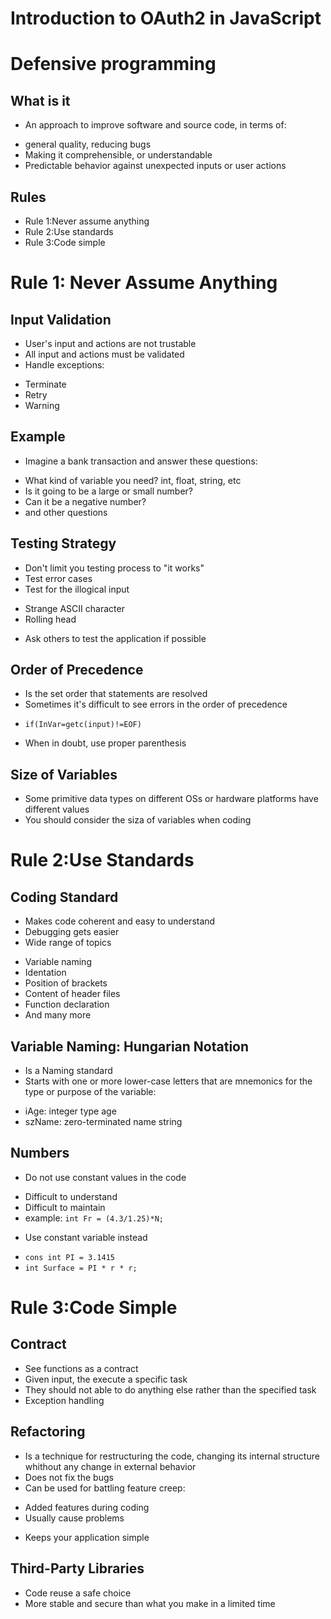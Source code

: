 Introduction to OAuth2 in JavaScript
======================================

# Defensive programming

## What is it
* An approach to improve software and source code, in terms of:
 - general quality, reducing bugs
 - Making it comprehensible, or understandable
 - Predictable behavior against unexpected inputs or user actions

## Rules
* Rule 1:Never assume anything
* Rule 2:Use standards
* Rule 3:Code simple

# Rule 1: Never Assume Anything

## Input Validation
* User's input and actions are not trustable
* All input and actions must be validated
* Handle exceptions:
 - Terminate
 - Retry
 - Warning

## Example
* Imagine a bank transaction and answer these questions:
 - What kind of variable you need? int, float, string, etc
 - Is it going to be a large or small number?
 - Can it be a negative number?
 - and other questions

## Testing Strategy
* Don't limit you testing process to "it works" 
* Test error cases
* Test for the illogical input
 - Strange ASCII character
 - Rolling head 
* Ask others to test the application if possible

## Order of Precedence
* Is the set order that statements are resolved
* Sometimes it's difficult to see errors in the order of precedence
 - `if(InVar=getc(input)!=EOF)`
* When in doubt, use proper parenthesis

## Size of Variables
* Some primitive data types on different OSs or hardware platforms have different values 
* You should consider the siza of variables when coding

# Rule 2:Use Standards
## Coding Standard
* Makes code coherent and easy to understand
* Debugging gets easier
* Wide range of topics
 - Variable naming
 - Identation
 - Position of brackets
 - Content of header files
 - Function declaration
 - And many more

## Variable Naming: Hungarian Notation
* Is a Naming standard 
* Starts with one or more lower-case letters that are mnemonics for the type or purpose of the variable:
 - iAge: integer type age
 - szName: zero-terminated name string

## Numbers
* Do not use constant values in the code
 - Difficult to understand
 - Difficult to maintain
 - example: `int Fr = (4.3/1.25)*N;`
* Use constant variable instead
 - `cons int PI = 3.1415`
 - `int Surface = PI * r * r;`

# Rule 3:Code Simple

## Contract
* See functions as a contract
* Given input, the execute a specific task
* They should not able to do anything else rather than the specified task
* Exception handling

## Refactoring
* Is a technique for restructuring the code, changing its internal structure whithout any change in external behavior
* Does not fix the bugs
* Can be used for battling feature creep:
 - Added features during coding
 - Usually cause problems
* Keeps your application simple

## Third-Party Libraries
* Code reuse a safe choice
* More stable and secure than what you make in a limited time

